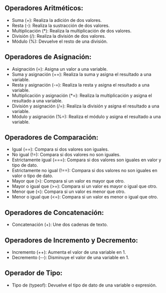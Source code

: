 ## Operadores Aritméticos:

- Suma (+): Realiza la adición de dos valores.
- Resta (-): Realiza la sustracción de dos valores.
- Multiplicación (*): Realiza la multiplicación de dos valores.
- División (/): Realiza la división de dos valores.
- Módulo (%): Devuelve el resto de una división.

## Operadores de Asignación:
- Asignación (=): Asigna un valor a una variable.
- Suma y asignación (+=): Realiza la suma y asigna el resultado a una variable.
- Resta y asignación (-=): Realiza la resta y asigna el resultado a una variable.
- Multiplicación y asignación (*=): Realiza la multiplicación y asigna el resultado a una variable.
- División y asignación (/=): Realiza la división y asigna el resultado a una variable.
- Módulo y asignación (%=): Realiza el módulo y asigna el resultado a una variable.

## Operadores de Comparación:
- Igual (==): Compara si dos valores son iguales.
- No igual (!=): Compara si dos valores no son iguales.
- Estrictamente igual (===): Compara si dos valores son iguales en valor y tipo de dato.
- Estrictamente no igual (!==): Compara si dos valores no son iguales en valor o tipo de dato.
- Mayor que (>): Compara si un valor es mayor que otro.
- Mayor o igual que (>=): Compara si un valor es mayor o igual que otro.
- Menor que (<): Compara si un valor es menor que otro.
- Menor o igual que (<=): Compara si un valor es menor o igual que otro.

## Operadores de Concatenación:
- Concatenación (+): Une dos cadenas de texto.

## Operadores de Incremento y Decremento:
- Incremento (++): Aumenta el valor de una variable en 1.
- Decremento (--): Disminuye el valor de una variable en 1.

## Operador de Tipo:
- Tipo de (typeof): Devuelve el tipo de dato de una variable o expresión.
